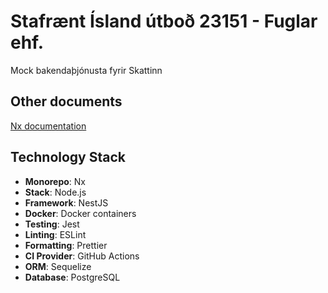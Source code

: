 # Stafrænt Ísland útboð 23151 - Fuglar ehf.
Mock bakendaþjónusta fyrir Skattinn

## Other documents
[Nx documentation](./docs/NX.md)

## Technology Stack

- **Monorepo**: Nx
- **Stack**: Node.js
- **Framework**: NestJS
- **Docker**: Docker containers
- **Testing**: Jest
- **Linting**: ESLint
- **Formatting**: Prettier
- **CI Provider**: GitHub Actions
- **ORM**: Sequelize
- **Database**: PostgreSQL
